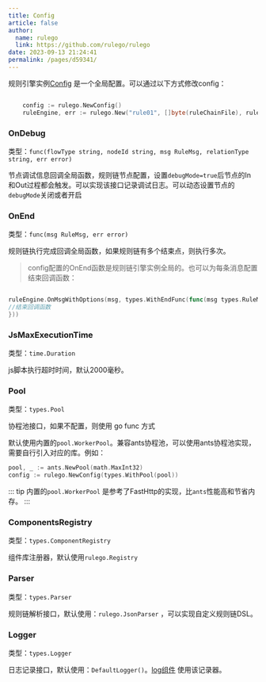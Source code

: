 ```yaml
---
title: Config
article: false
author: 
  name: rulego
  link: https://github.com/rulego/rulego
date: 2023-09-13 21:24:41
permalink: /pages/d59341/
---
```



规则引擎实例[Config](https://github.com/rulego/rulego/blob/main/api/types/config.go) 是一个全局配置。可以通过以下方式修改config：

```go

    config := rulego.NewConfig()
	ruleEngine, err := rulego.New("rule01", []byte(ruleChainFile), rulego.WithConfig(config))

```

### OnDebug

类型：`func(flowType string, nodeId string, msg RuleMsg, relationType string, err error)`

节点调试信息回调全局函数，规则链节点配置，设置`debugMode=true`后节点的In和Out过程都会触发。可以实现该接口记录调试日志。可以动态设置节点的`debugMode`关闭或者开启


### OnEnd

类型：`func(msg RuleMsg, err error)`

规则链执行完成回调全局函数，如果规则链有多个结束点，则执行多次。


> config配置的OnEnd函数是规则链引擎实例全局的。也可以为每条消息配置结束回调函数：

```go

ruleEngine.OnMsgWithOptions(msg, types.WithEndFunc(func(msg types.RuleMsg, err error) {
//结束回调函数
}))
```

### JsMaxExecutionTime

类型：`time.Duration`

js脚本执行超时时间，默认2000毫秒。

### Pool

类型：`types.Pool`

协程池接口，如果不配置，则使用 go func 方式
  
默认使用内置的`pool.WorkerPool`。兼容ants协程池，可以使用ants协程池实现，需要自行引入对应的库。例如：

```go
pool, _ := ants.NewPool(math.MaxInt32)
config := rulego.NewConfig(types.WithPool(pool))
```

::: tip
内置的`pool.WorkerPool` 是参考了FastHttp的实现，比`ants`性能高和节省内存。
:::

### ComponentsRegistry

类型：`types.ComponentRegistry`

组件库注册器，默认使用`rulego.Registry`

### Parser

类型：`types.Parser`

规则链解析接口，默认使用：`rulego.JsonParser` ，可以实现自定义规则链DSL。

### Logger

类型：`types.Logger`

日志记录接口，默认使用：`DefaultLogger()`。[log组件](/pages/020050/) 使用该记录器。